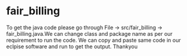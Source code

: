 # fair_billing
To get the java code please go through File -> src/fair_billing -> fair_billing.java.We can change class and package name as per our requirement to run the code. 
We can copy and paste same code in our eclpise software and run to get the output. 
Thankyou
